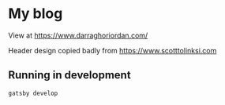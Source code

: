 # My blog

View at <https://www.darraghoriordan.com/>

Header design copied badly from <https://www.scotttolinksi.com>

## Running in development

`gatsby develop`
